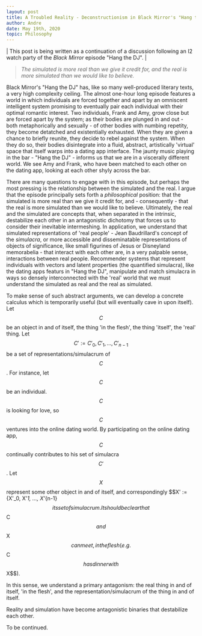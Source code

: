 ```yaml
---
layout: post
title: A Troubled Reality - Deconstructionism in Black Mirror's "Hang the DJ"
author: Andre
date: May 19th, 2020
topic: Philosophy
---
```


| This post is being written as a continuation of a discussion following an I2 watch party of the *Black Mirror* episode "Hang the DJ". |

<!-- 
> "Today abstraction is no longer that of the map, the double, the mirror, or the concept. Simulation is no longer that of a territory, a referential being, or a substance. It is the generation by models of a real without origin or reality: a hyperreal." - Jean Baudrillard, *Simulacra and Simulation* -->

> *The simulated is more real than we give it credit for, and the real is more simulated than we would like to believe.*

Black Mirror's "Hang the DJ" has, like so many well-produced literary texts, a very high complexity ceiling. The almost one-hour long episode features a world in which individuals are forced together and apart by an omniscent intelligent system promising to eventually pair each individual with their optimal romantic interest. Two individuals, Frank and Amy, grow close but are forced apart by the system; as their bodies are plunged in and out - both metaphorically and sexually - of other bodies with numbing repetity, they become detatched and existentially exhausted. When they are given a chance to briefly reunite, they decide to rebel against the system. When they do so, their bodies disintegrate into a fluid, abstract, artistically 'virtual' space that itself warps into a dating app interface. The jaunty music playing in the bar - "Hang the DJ" - informs us that we are in a viscerally different world. We see Amy and Frank, who have been matched to each other on the dating app, looking at each other shyly across the bar.

There are many questions to engage with in this episode, but perhaps the most pressing is the relationship between the simulated and the real. I argue that the episode principally sets forth a *philosophical* position: that the simulated is more real than we give it credit for, and - consequently - that the real is more simulated than we would like to believe. Ultimately, the real and the simulated are concepts that, when separated in the intrinsic, destabilize each other in an antagonistic dichotomy that forces us to consider their inevitable intermeshing. In application, we understand that simulated representations of 'real people' - Jean Baudrillard's concept of the *simulacra*, or more accessible and disseminatable representations of objects of significance, like small figurines of Jesus or Disneyland memorabelia - that interact with each other are, in a very palpable sense, interactions between real people. Recommender systems that represent individuals with vectors and latent properties (the quantified simulacra), like the dating apps featurs in "Hang the DJ", manipulate and match simulacra in ways so densely interconnected with the 'real' world that we must understand the simulated as real and the real as simulated.

To make sense of such abstract arguments, we can develop a concrete calculus which is temporarily useful (but will eventually cave in upon itself). Let $$C$$ be an object in and of itself, the thing 'in the flesh', the thing 'itself', the 'real' thing. Let $$C' := {C'_0, C'_1, ..., C'_{n-1}} $$ be a set of representations/simulacrum of $$C$$. For instance, let $$C$$ be an individual. $$C$$ is looking for love, so $$C$$ ventures into the online dating world. By participating on the online dating app, $$C$$ continually contributes to his set of simulacra $$C'$$. Let $$X$$ represent some other object in and of itself, and correspondingly $$X' := {X'_0, X'_1, ..., X'_{n-1}$$ its set of simulacrum. It should be clear that $$C$$ and $$X$$ can meet, in the flesh (e.g. $$C$$ has dinner with $$X$$). 

 In this sense, we understand a primary antagonism: the real thing in and of itself, 'in the flesh', and the representation/simulacrum of the thing in and of itself.

Reality and simulation have become antagonistic binaries that destabilize each other.

To be continued.



```

```

